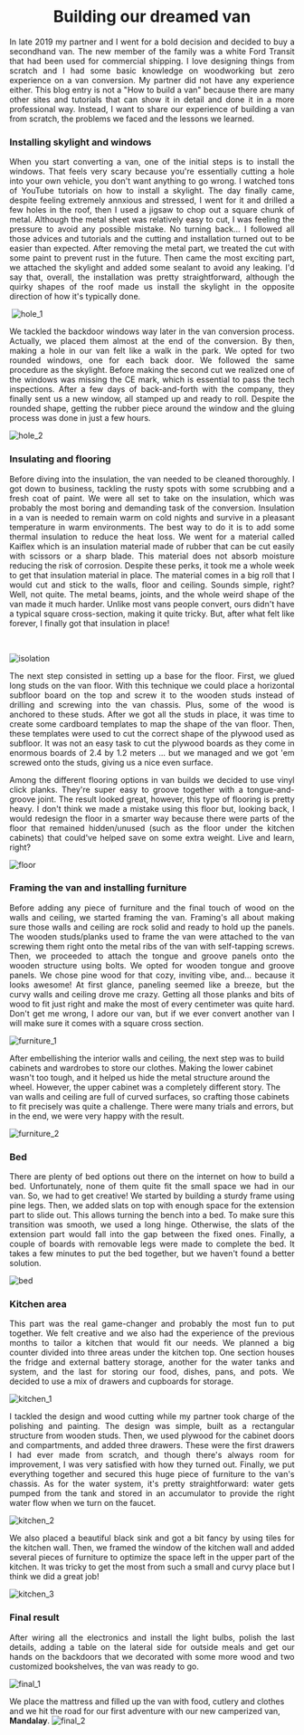 <!-- ---
layout: page
title: Building our dreamed van
###subtitle: Why you'd want to go on a date with me
--- -->
<h1 style="text-align: center;"> Building our dreamed van</h1>



<p align="justify"> In late 2019 my partner and I went for a bold decision and decided to buy a secondhand van. The new member of the family was a white Ford Transit that had been used for commercial shipping. I love designing things from scratch and I had some basic knowledge on woodworking but zero experience on a van conversion. My partner did not have any experience either. This blog entry is not a "How to build a van" because there are many other sites and tutorials that can show it in detail and done it in a more professional way. Instead, I want to share our experience of building a van from scratch, the problems we faced and the lessons we learned.
</p>



### Installing skylight and windows

<p align="justify">
When you start converting a van, one of the initial steps is to install the windows. That feels very scary because you're essentially cutting a hole into your own vehicle, you don't want anything to go wrong. I watched tons of YouTube tutorials on how to install a skylight. The day finally came, despite feeling extremely annxious and stressed, I went for it and drilled a few holes in the roof, then I used a jigsaw to chop out a square chunk of metal. Although the metal sheet was relatively easy to cut, I was feeling the pressure to avoid any possible mistake. No turning back... I followed all those advices and tutorials and the cutting and installation turned out to be easier than expected. After removing the metal part, we treated the cut with some paint to prevent rust in the future. Then came the most exciting part, we attached the skylight and added some sealant to avoid any leaking. I'd say that, overall, the installation was pretty straightforward, although the quirky shapes of the roof made us install the skylight in the opposite direction of how it's typically done.
</p>


 ![hole_1](/../../assets/img/Mandalay/hole_1.jpg "hole_1")



<p align="justify">
We tackled the backdoor windows way later in the van conversion process. Actually, we placed them almost at the end of the conversion. By then, making a hole in our van felt like a walk in the park. We opted for two rounded windows, one for each back door. We followed the same procedure as the skylight. Before making the second cut we realized one of the windows was missing the CE mark, which is essential to pass the tech inspections. After a few days of back-and-forth with the company, they finally sent us a new window, all stamped up and ready to roll. Despite the rounded shape, getting the rubber piece around the window and the gluing process was done in just a few hours.
 </p>




![hole_2](/../../assets/img/Mandalay/hole_2.jpg "hole_2")



### Insulating and flooring

<p align="justify">
Before diving into the insulation, the van needed to be cleaned thoroughly. I got down to business, tackling the rusty spots with some scrubbing and a fresh coat of paint. We were all set to take on the insulation, which was probably the most boring and demanding task of the conversion. Insulation in a van is needed to remain warm on cold nights and survive in a pleasant temperature in warm environments. The best way to do it is to add some thermal insulation to reduce the heat loss. We went for a material called Kaiflex which is an insulation material made of rubber that can be cut easily with scissors or a sharp blade. This material does not absorb moisture reducing the risk of corrosion. Despite these perks, it took me a whole week to get that insulation material in place. The material comes in a big roll that I would cut and stick to the walls, floor and ceiling. Sounds simple, right? Well, not quite. The metal beams, joints, and the whole weird shape of the van made it much harder. Unlike most vans people convert, ours didn't have a typical square cross-section, making it quite tricky. But, after what felt like forever, I finally got that insulation in place!

 </p>





![isolation](/../../assets/img/Mandalay/isolation.jpg "isolation")


<p align="justify">
The next step consisted in setting up a base for the floor. First, we glued long studs on the van floor. With this technique we could place a horizontal subfloor board on the top and screw it to the wooden studs instead of drilling and screwing into the van chassis. Plus, some of the wood is anchored to these studs. After we got all the studs in place, it was time to create some cardboard templates to map the shape of the van floor. Then, these templates were used to cut the correct shape of the plywood used as subfloor. It was not an easy task to cut the plywood boards as they come in enormous boards of 2.4 by 1.2 meters ... but we managed and we got 'em screwed onto the studs, giving us a nice even surface.
</p>

<p align="justify"> Among the different flooring options in van builds we decided to use vinyl click planks. They're super easy to groove together with a tongue-and-groove joint. The result looked great, however, this type of flooring is pretty heavy. I don't think we made a mistake using this floor but, looking back, I would redesign the floor in a smarter way because there were parts of the floor that remained hidden/unused (such as the floor under the kitchen cabinets) that could've helped save on some extra weight. Live and learn, right?
</p>




![floor](/../../assets/img/Mandalay/floor.jpg "floor")



### Framing the van and installing furniture
<p align="justify">
Before adding any piece of furniture and the final touch of wood on the walls and ceiling, we started framing the van. Framing's all about making sure those walls and ceiling are rock solid and ready to hold up the panels. The wooden studs/planks used to frame the van were attached to the van screwing them right onto the metal ribs of the van with self-tapping screws. Then, we proceeded to attach the tongue and groove panels onto the wooden structure using bolts. We opted for wooden tongue and groove panels. We chose pine wood for that cozy, inviting vibe, and... because it looks awesome! At first glance, paneling seemed like a breeze, but the curvy walls and ceiling drove me crazy. Getting all those planks and bits of wood to fit just right and make the most of every centimeter was quite hard. Don't get me wrong, I adore our van, but if we ever convert another van I will make sure it comes with a square cross section.
 </p>


![furniture_1](/../../assets/img/Mandalay/furniture_1.jpg "furniture_1")


<p align="justify">

After embellishing the interior walls and ceiling, the next step was to build cabinets and wardrobes to store our clothes. Making the lower cabinet wasn't too tough, and it helped us hide the metal structure around the wheel. However, the upper cabinet was a completely different story. The van walls and ceiling are full of curved surfaces, so crafting those cabinets to fit precisely was quite a challenge. There were many trials and errors, but in the end, we were very happy with the result.
 </p>
![furniture_2](/../../assets/img/Mandalay/furniture_2.jpg "furniture_2")

### Bed
<p align="justify">
There are plenty of bed options out there on the internet on how to build a bed. Unfortunately, none of them quite fit the small space we had in our van. So, we had to get creative! We started by building a sturdy frame using pine legs. Then, we added slats on top with enough space for the extension part to slide out. This allows turning the bench into a bed. To make sure this transition was smooth, we used a long hinge. Otherwise, the slats of the extension part would fall into the gap between the fixed ones. Finally, a couple of boards with removable legs were made to complete the bed. It takes a few minutes to put the bed together, but we haven't found a better solution.
</p>




![bed](/../../assets/img/Mandalay/bed.jpg "bed")


### Kitchen area
<p align="justify">This part was the real game-changer and probably the most fun to put together. We felt creative and we also had the experience of the previous months to tailor a kitchen that would fit our needs. We planned a big counter divided into three areas under the kitchen top. One section houses the fridge and external battery storage, another for the water tanks and system, and the last for storing our food, dishes, pans, and pots. We decided to use a mix of drawers and cupboards for storage.</p>


![kitchen_1](/../../assets/img/Mandalay/kitchen_1.jpg "kitchen_1")

<p align="justify">I tackled the design and wood cutting while my partner took charge of the polishing and painting. The design was simple, built as a rectangular structure from wooden studs. Then, we used plywood for the cabinet doors and compartments, and added three drawers. These were the first drawers I had ever made from scratch, and though there's always room for improvement, I was very satisfied with how they turned out. Finally, we put everything together and secured this huge piece of furniture to the van's chassis. As for the water system, it's pretty straightforward: water gets pumped from the tank and stored in an accumulator to provide the right water flow when we turn on the faucet.
</p>




![kitchen_2](/../../assets/img/Mandalay/kitchen_2.jpg "kitchen_2")

<p align="justify">We also placed a beautiful black sink and got a bit fancy by using tiles for the kitchen wall. Then, we framed the window of the kitchen wall and added several pieces of furniture to optimize the space left in the upper part of the kitchen. It was tricky to get the most from such a small and curvy place but I think we did a great job! </p>


![kitchen_3](/../../assets/img/Mandalay/kitchen_3.jpg "kitchen_3")


### Final result
<p align="justify">
After wiring all the electronics and install the light bulbs, polish the last details, adding a table on the lateral side for outside meals and get our hands on the backdoors that we decorated with some more wood and two customized bookshelves, the van was ready to go.
</p>


![final_1](/../../assets/img/Mandalay/final_1.jpg "final_1")


We place the mattress and filled up the van with food, cutlery and clothes and we hit the road for our first adventure with our new camperized van, **Mandalay**.
![final_2](/../../assets/img/Mandalay/final_2.jpg "final_2")
